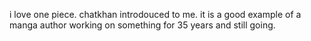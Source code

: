 
i love one piece.
chatkhan introdouced to me.
it is a good example of a manga author working on something for 35 years and still going.
